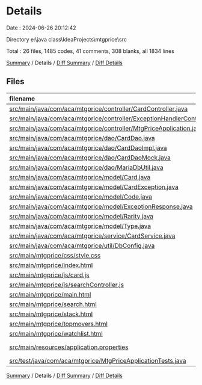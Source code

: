 # Details

Date : 2024-06-26 20:12:42

Directory e:\\java class\\IdeaProjects\\mtgprice\\src

Total : 26 files,  1485 codes, 41 comments, 308 blanks, all 1834 lines

[Summary](results.md) / Details / [Diff Summary](diff.md) / [Diff Details](diff-details.md)

## Files
| filename | language | code | comment | blank | total |
| :--- | :--- | ---: | ---: | ---: | ---: |
| [src/main/java/com/aca/mtgprice/controller/CardController.java](/src/main/java/com/aca/mtgprice/controller/CardController.java) | Java | 54 | 0 | 19 | 73 |
| [src/main/java/com/aca/mtgprice/controller/ExceptionHandlerController.java](/src/main/java/com/aca/mtgprice/controller/ExceptionHandlerController.java) | Java | 18 | 0 | 8 | 26 |
| [src/main/java/com/aca/mtgprice/controller/MtgPriceApplication.java](/src/main/java/com/aca/mtgprice/controller/MtgPriceApplication.java) | Java | 9 | 0 | 5 | 14 |
| [src/main/java/com/aca/mtgprice/dao/CardDao.java](/src/main/java/com/aca/mtgprice/dao/CardDao.java) | Java | 18 | 0 | 15 | 33 |
| [src/main/java/com/aca/mtgprice/dao/CardDaoImpl.java](/src/main/java/com/aca/mtgprice/dao/CardDaoImpl.java) | Java | 396 | 0 | 47 | 443 |
| [src/main/java/com/aca/mtgprice/dao/CardDaoMock.java](/src/main/java/com/aca/mtgprice/dao/CardDaoMock.java) | Java | 121 | 0 | 21 | 142 |
| [src/main/java/com/aca/mtgprice/dao/MariaDbUtil.java](/src/main/java/com/aca/mtgprice/dao/MariaDbUtil.java) | Java | 27 | 0 | 8 | 35 |
| [src/main/java/com/aca/mtgprice/model/Card.java](/src/main/java/com/aca/mtgprice/model/Card.java) | Java | 80 | 0 | 24 | 104 |
| [src/main/java/com/aca/mtgprice/model/CardException.java](/src/main/java/com/aca/mtgprice/model/CardException.java) | Java | 6 | 0 | 2 | 8 |
| [src/main/java/com/aca/mtgprice/model/Code.java](/src/main/java/com/aca/mtgprice/model/Code.java) | Java | 14 | 0 | 5 | 19 |
| [src/main/java/com/aca/mtgprice/model/ExceptionResponse.java](/src/main/java/com/aca/mtgprice/model/ExceptionResponse.java) | Java | 17 | 0 | 6 | 23 |
| [src/main/java/com/aca/mtgprice/model/Rarity.java](/src/main/java/com/aca/mtgprice/model/Rarity.java) | Java | 14 | 0 | 5 | 19 |
| [src/main/java/com/aca/mtgprice/model/Type.java](/src/main/java/com/aca/mtgprice/model/Type.java) | Java | 31 | 2 | 10 | 43 |
| [src/main/java/com/aca/mtgprice/service/CardService.java](/src/main/java/com/aca/mtgprice/service/CardService.java) | Java | 41 | 0 | 16 | 57 |
| [src/main/java/com/aca/mtgprice/util/DbConfig.java](/src/main/java/com/aca/mtgprice/util/DbConfig.java) | Java | 26 | 0 | 7 | 33 |
| [src/main/mtgprice/css/style.css](/src/main/mtgprice/css/style.css) | CSS | 60 | 23 | 25 | 108 |
| [src/main/mtgprice/index.html](/src/main/mtgprice/index.html) | HTML | 39 | 5 | 15 | 59 |
| [src/main/mtgprice/js/card.js](/src/main/mtgprice/js/card.js) | JavaScript | 33 | 0 | 2 | 35 |
| [src/main/mtgprice/js/searchController.js](/src/main/mtgprice/js/searchController.js) | JavaScript | 101 | 0 | 12 | 113 |
| [src/main/mtgprice/main.html](/src/main/mtgprice/main.html) | HTML | 71 | 3 | 16 | 90 |
| [src/main/mtgprice/search.html](/src/main/mtgprice/search.html) | HTML | 92 | 2 | 8 | 102 |
| [src/main/mtgprice/stack.html](/src/main/mtgprice/stack.html) | HTML | 86 | 2 | 11 | 99 |
| [src/main/mtgprice/topmovers.html](/src/main/mtgprice/topmovers.html) | HTML | 60 | 2 | 10 | 72 |
| [src/main/mtgprice/watchlist.html](/src/main/mtgprice/watchlist.html) | HTML | 61 | 2 | 5 | 68 |
| [src/main/resources/application.properties](/src/main/resources/application.properties) | Java Properties | 1 | 0 | 1 | 2 |
| [src/test/java/com/aca/mtgprice/MtgPriceApplicationTests.java](/src/test/java/com/aca/mtgprice/MtgPriceApplicationTests.java) | Java | 9 | 0 | 5 | 14 |

[Summary](results.md) / Details / [Diff Summary](diff.md) / [Diff Details](diff-details.md)